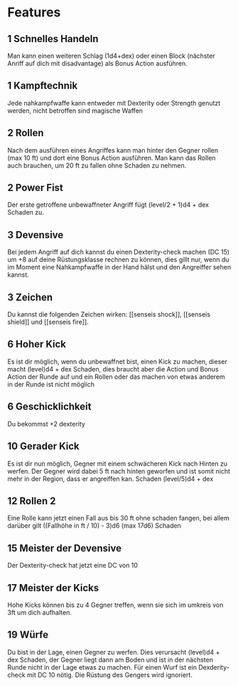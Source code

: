 # Features
## 1 Schnelles Handeln
Man kann einen weiteren Schlag (1d4+dex) oder einen Block (nächster Anriff auf dich mit disadvantage) als Bonus Action ausführen.
## 1 Kampftechnik
Jede nahkampfwaffe kann entweder mit Dexterity oder Strength genutzt werden, nicht betroffen sind magische Waffen
## 2 Rollen
Nach dem ausführen eines Angriffes kann man hinter den Gegner rollen (max 10 ft) und dort eine Bonus Action ausführen. Man kann das Rollen auch brauchen, um 20 ft zu fallen ohne Schaden zu nehmen.
## 2 Power Fist
Der erste getroffene unbewaffneter Angriff fügt (level/2 + 1)d4 + dex Schaden zu.
## 3 Devensive
Bei jedem Angriff auf dich kannst du einen Dexterity-check machen (DC 15) um +8 auf deine Rüstungsklasse rechnen zu können, dies gillt nur, wenn du im Moment eine Nahkampfwaffe in der Hand hälst und den Angreiffer sehen kannst.
## 3 Zeichen
Du kannst die folgenden Zeichen wirken: [[senseis shock]], [[senseis shield]] und [[senseis fire]].
## 6 Hoher Kick
Es ist dir möglich, wenn du unbewaffnet bist, einen Kick zu machen, dieser macht (level)d4 + dex Schaden, dies braucht aber die Action und Bonus Action der Runde auf und ein Rollen oder das machen von etwas anderem in der Runde ist nicht möglich
## 6 Geschicklichkeit
Du bekommst +2 dexterity
## 10 Gerader Kick
Es ist dir nun möglich, Gegner mit einem schwächeren Kick nach Hinten zu werfen. Der Gegner wird dabei 5 ft nach hinten geworfen und ist somit nicht mehr in der Region, dass er angreiffen kan. Schaden (level/5)d4 + dex
## 12 Rollen 2
Eine Rolle kann jetzt einen Fall aus bis 30 ft ohne schaden fangen, bei allem darüber gilt ((Fallhöhe in ft / 10) - 3)d6 (max 17d6) Schaden
## 15 Meister der Devensive
Der Dexterity-check hat jetzt eine DC von 10
## 17 Meister der Kicks
Hohe Kicks können bis zu 4 Gegner treffen, wenn sie sich im umkreis von 3ft um dich aufhalten.
## 19 Würfe
Du bist in der Lage, einen Gegner zu werfen. Dies verursacht (level)d4 + dex Schaden, der Gegner liegt dann am Boden und ist in der nächsten Runde nicht in der Lage etwas zu machen. Für einen Wurf ist ein Dexderity-check mit DC 10 nötig. Die Rüstung des Gengers wird ignoriert.
